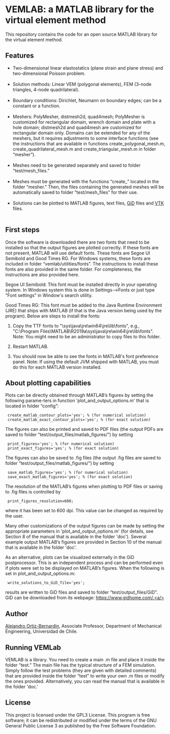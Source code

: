 # VEMLAB: a MATLAB library for the virtual element method

This repository contains the code for an open source MATLAB library for the virtual element method.
<h2>Features</h2>
<ul><li> Two-dimensional linear elastostatics (plane strain and plane stress) and two-dimensional Poisson problem.</li>
    <li> Solution methods: Linear VEM (polygonal elements), FEM (3-node triangles, 4-node quadrilateral).</li>
    <li> Boundary conditions: Dirichlet, Neumann on boundary edges; can be a constant or a function.</li>  
    <li> Meshers: PolyMesher, distmesh2d, quad4mesh; PolyMesher is customized for rectangular domain, wrench domain and plate with a hole domain; distmesh2d and quad4mesh are customized for rectangular domain only. Domains can be extended for any of the meshers, but it requires adjustments to some interface functions (see the instructions that are available in functions create_polygonal_mesh.m, create_quadrilateral_mesh.m and create_triangular_mesh.m in folder “mesher”).</li>  
    <li> Meshes need to be generated separately and saved to folder “test/mesh_files.”</li>
    <li> Meshes must be generated with the functions “create_” located in the folder “mesher.” Then, the files containing the generated meshes will be automatically saved to folder “test/mesh_files” for their use.</li> 
    <li> Solutions can be plotted to MATLAB figures, text files, <a href="https://www.gidhome.com/">GiD</a> files and <a href="https://www.vtk.org/">VTK</a> files.</li>  
</ul>
<h2>First steps</h2>
<a>Once the software is downloaded there are two fonts that need to be installed so that the output figures are plotted correctly. If these fonts are not present, MATLAB will use default fonts. These fonts are Segoe UI Semibold and Good Times RG. For Windows systems, these fonts are included in folder “vemlab/utilities/fonts”. The instructions to install these fonts are also provided in the same folder. For completeness, the instructions are also provided here.

Segoe UI Semibold: This font must be installed directly in your operating system. In Windows system this is done in Settings-->Fonts or just type "Font settings" in Window's search utility.

Good Times RG: This font must be added to the Java Runtime Environment (JRE) that ships with MATLAB (if that is the Java version being used by the program). Below are steps to install the fonts:

1.	Copy the TTF fonts to "<matlabroot>\sys\java\jre\win64\jre\lib\fonts", e.g., "C:\Program Files\MATLAB\R2019a\sys\java\jre\win64\jre\lib\fonts". Note: You might need to be an administrator to copy files to this folder.

2.	Restart MATLAB.

3.	You should now be able to see the fonts in MATLAB's font preference panel. Note: If using the default JVM shipped with MATLAB, you must do this for each MATLAB version installed.<a/>

<h2>About plotting capabilities</h2>
<a>Plots can be directly obtained through MATLAB’s figures by setting the following parame-ters in function 'plot_and_output_options.m' that is located in folder “config”:

     create_matlab_contour_plots='yes'; % (for numerical solution)
     create_matlab_exact_contour_plots='yes'; % (for exact solution)
  
The figures can also be printed and saved to PDF files (the output PDFs are saved to folder “test/output_files/matlab_figures/”) by setting

     print_figures='yes'; % (for numerical solution)
     print_exact_figures='yes'; % (for exact solution)

The figures can also be saved to .fig files (the output .fig files are saved to folder “test/output_files/matlab_figures/”) by setting

     save_matlab_figures='yes'; % (for numerical solution) 
     save_exact_matlab_figures='yes'; % (for exact solution)   

The resolution of the MATLAB’s figures when plotting to PDF files or saving to .fig files is controlled by

     print_figures_resolution=600;

where it has been set to 600 dpi. This value can be changed as required by the user.
 
Many other customizations of the output figures can be made by setting the appropriate parameters in 'plot_and_output_options.m' (for details, see Section 8 of the manual that is available in the folder 'doc'). Several example output MATLAB’s figures are provided in Section 10 of the manual that is available in the folder 'doc'.

As an alternative, plots can be visualized externally in the GiD postprocessor. This is an independent process and can be performed even if plots were set to be displayed on MATLAB’s figures. When the following is set in plot_and_output_options.m:

     write_solutions_to_GiD_file='yes';

results are written to GiD files and saved to folder “test/output_files/GiD”. GiD can be downloaded from its webpage: https://www.gidhome.com/.<a/>
<h2>Author</h2>
<a href="https://github.com/aaortizb">Alejandro Ortiz-Bernardin</a>, Associate Professor, Department of Mechanical Engineering, Universidad de Chile.
<h2>Running VEMLab</h2>
<a>VEMLAB is a library. You need to create a main .m file and place it inside the folder “test.” The main file has the typical structure of a FEM simulation. Simply follow the test problems (they are given with detailed comments) that are provided inside the folder “test” to write your own .m files or modify the ones provided. Alternatively, you can read the manual that is available in the folder 'doc.'</a>
<h2>License</h2>
<a>This project is licensed under the GPL3 License. This program is free software; it can be redistributed or modified under the terms of the GNU General Public License 3 as published by the Free Software Foundation.<a/>
